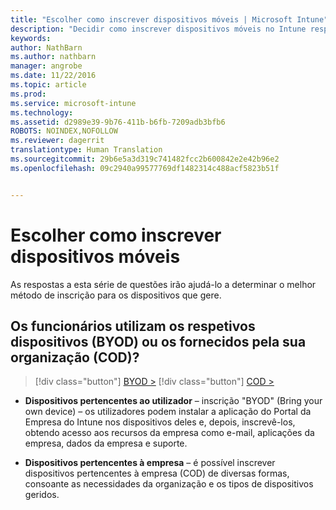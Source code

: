 ```yaml
---
title: "Escolher como inscrever dispositivos móveis | Microsoft Intune"
description: "Decidir como inscrever dispositivos móveis no Intune respondendo a algumas perguntas simples"
keywords: 
author: NathBarn
ms.author: nathbarn
manager: angrobe
ms.date: 11/22/2016
ms.topic: article
ms.prod: 
ms.service: microsoft-intune
ms.technology: 
ms.assetid: d2989e39-9b76-411b-b6fb-7209adb3bfb6
ROBOTS: NOINDEX,NOFOLLOW
ms.reviewer: dagerrit
translationtype: Human Translation
ms.sourcegitcommit: 29b6e5a3d319c741482fcc2b600842e2e42b96e2
ms.openlocfilehash: 09c2940a99577769df1482314c488acf5823b51f


---
```


# <a name="choose-how-to-enroll-mobile-devices"></a>Escolher como inscrever dispositivos móveis

As respostas a esta série de questões irão ajudá-lo a determinar o melhor método de inscrição para os dispositivos que gere.

## <a name="do-employees-bring-their-own-devices-byod-or-are-devices-provided-by-your-organization-cod"></a>**Os funcionários utilizam os respetivos dispositivos (BYOD) ou os fornecidos pela sua organização (COD)?**

> [!div class="button"]
[BYOD >](choose-how-to-enroll-devices2.md)
> [!div class="button"]
[COD >](choose-how-to-enroll-devices3.md)

- **Dispositivos pertencentes ao utilizador** – inscrição "BYOD" (Bring your own device) – os utilizadores podem instalar a aplicação do Portal da Empresa do Intune nos dispositivos deles e, depois, inscrevê-los, obtendo acesso aos recursos da empresa como e-mail, aplicações da empresa, dados da empresa e suporte.  

- **Dispositivos pertencentes à empresa** – é possível inscrever dispositivos pertencentes à empresa (COD) de diversas formas, consoante as necessidades da organização e os tipos de dispositivos geridos.



<!--HONumber=Nov16_HO4-->


